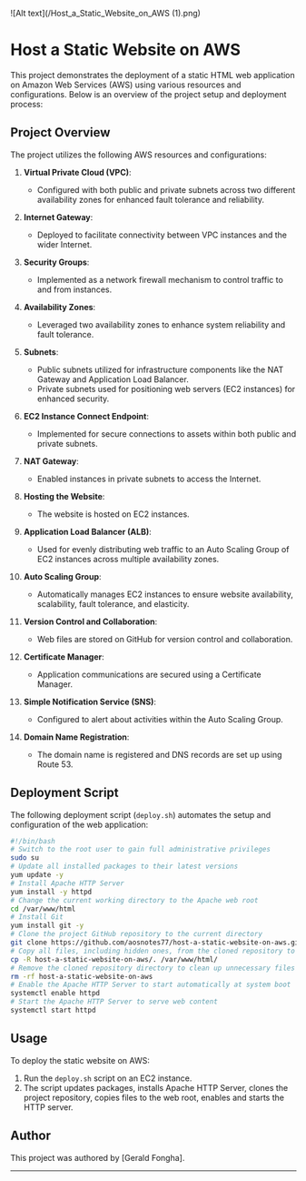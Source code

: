 ![Alt text](/Host_a_Static_Website_on_AWS (1).png)
# Host a Static Website on AWS

This project demonstrates the deployment of a static HTML web application on Amazon Web Services (AWS) using various resources and configurations. Below is an overview of the project setup and deployment process:

## Project Overview

The project utilizes the following AWS resources and configurations:

1. **Virtual Private Cloud (VPC)**:
   - Configured with both public and private subnets across two different availability zones for enhanced fault tolerance and reliability.

2. **Internet Gateway**:
   - Deployed to facilitate connectivity between VPC instances and the wider Internet.

3. **Security Groups**:
   - Implemented as a network firewall mechanism to control traffic to and from instances.

4. **Availability Zones**:
   - Leveraged two availability zones to enhance system reliability and fault tolerance.

5. **Subnets**:
   - Public subnets utilized for infrastructure components like the NAT Gateway and Application Load Balancer.
   - Private subnets used for positioning web servers (EC2 instances) for enhanced security.

6. **EC2 Instance Connect Endpoint**:
   - Implemented for secure connections to assets within both public and private subnets.

7. **NAT Gateway**:
   - Enabled instances in private subnets to access the Internet.

8. **Hosting the Website**:
   - The website is hosted on EC2 instances.

9. **Application Load Balancer (ALB)**:
   - Used for evenly distributing web traffic to an Auto Scaling Group of EC2 instances across multiple availability zones.

10. **Auto Scaling Group**:
    - Automatically manages EC2 instances to ensure website availability, scalability, fault tolerance, and elasticity.

11. **Version Control and Collaboration**:
    - Web files are stored on GitHub for version control and collaboration.

12. **Certificate Manager**:
    - Application communications are secured using a Certificate Manager.

13. **Simple Notification Service (SNS)**:
    - Configured to alert about activities within the Auto Scaling Group.

14. **Domain Name Registration**:
    - The domain name is registered and DNS records are set up using Route 53.

## Deployment Script

The following deployment script (`deploy.sh`) automates the setup and configuration of the web application:

```bash
#!/bin/bash
# Switch to the root user to gain full administrative privileges
sudo su
# Update all installed packages to their latest versions
yum update -y
# Install Apache HTTP Server
yum install -y httpd
# Change the current working directory to the Apache web root
cd /var/www/html
# Install Git
yum install git -y
# Clone the project GitHub repository to the current directory
git clone https://github.com/aosnotes77/host-a-static-website-on-aws.git
# Copy all files, including hidden ones, from the cloned repository to the Apache web root
cp -R host-a-static-website-on-aws/. /var/www/html/
# Remove the cloned repository directory to clean up unnecessary files
rm -rf host-a-static-website-on-aws
# Enable the Apache HTTP Server to start automatically at system boot
systemctl enable httpd
# Start the Apache HTTP Server to serve web content
systemctl start httpd
```

## Usage

To deploy the static website on AWS:

1. Run the `deploy.sh` script on an EC2 instance.
2. The script updates packages, installs Apache HTTP Server, clones the project repository, copies files to the web root, enables and starts the HTTP server.

## Author

This project was authored by [Gerald Fongha].



---
